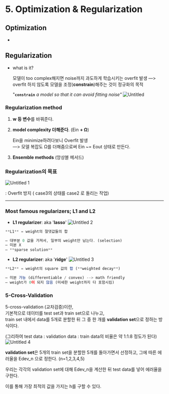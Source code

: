 # 5. Optimization & Regularization

## Optimization

- 


## Regularization

- what is it?

    모델이 too complex해지면 noise까지 과도하게 학습시키는 overfit 발생
    —> overfit 하지 않도록 모델을 조정(**constrain**)해주는 것이 정규화의 목적

    "**`constrain`** *a model so that it can avoid fitting noise"*
![Untitled](https://user-images.githubusercontent.com/61778930/115956972-c5ca7c80-a53a-11eb-8527-3b7101b30eb4.png)

### Regularization method

1. **w 등 변수**를 바꿔준다.
2. **model complexity 더해준다**. (Ein **+ Ω**)

    Ein을 minimize하려다보니 Overfit 발생   
    —> 모델 복잡도 Ω를 더해줌으로써 Ein ~= Eout 상태로 만든다.

3. **Ensemble methods** (앙상블 메서드)

### Regularization의 목표
![Untitled 1](https://user-images.githubusercontent.com/61778930/115956985-d67af280-a53a-11eb-8f11-1b19444c3371.png)

: Overfit 방지 ( case3의 상태를 case2 로 돌리는 작업)

---

### Most famous regularizers; L1 and L2

- **L1 regularizer**: aka '**lasso**'
![Untitled 2](https://user-images.githubusercontent.com/61778930/115956951-ae8b8f00-a53a-11eb-8878-1d49e2441fdb.png)

```jsx
**L1** = weight의 절댓값들의 합

— 대부분 0 값을 가져서, 일부의 weight만 남는다. (selection)
— 미분 X
— **sparse solution**
```

- **L2 regularizer**: aka '**ridge**'
![Untitled 3](https://user-images.githubusercontent.com/61778930/115956991-e09cf100-a53a-11eb-8bb3-c410cdf19386.png)

```jsx
**L2** = weight의 square 값의 합 (**weighted decay**)

— 미분 가능 (differentiable / convex) --> math friendly
— weight가 0이 되지 않음 (미세한 weight까지 다 포함시킴)
```

### 5-Cross-Validation

5-cross-validation (교차검증)이란,   
기본적으로 데이터를 test set과 train set으로 나누고,    
train set 내에서 data를 5개로 분할한 뒤 그 중 한 개를 **validation set**으로 정하는 방식이다.   

(그리하여 test data : validation data : train data의 비율은 약 1:1:8 정도가 된다)
![Untitled 4](https://user-images.githubusercontent.com/61778930/115956998-e85c9580-a53a-11eb-99f2-7acc53c14107.png)

**validation set**은 5개의 train set을 분할한 5개를 돌아가면서 선정하고, 그에 따른 에러율을 Edev_n 으로 정한다. (n=1,2,3,4,5)

우리는 각각의 validation set에 대해 Edev_n을 계산한 뒤 test data를 넣어 에러율을 구한다.

이를 통해 가장 최적의 값을 가지는 h를 구할 수 있다.

